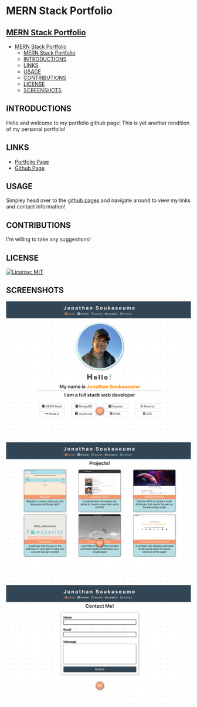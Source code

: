 # MERN Stack Portfolio
## [MERN Stack Portfolio](#mern-stack-portfolio)
- [MERN Stack Portfolio](#mern-stack-portfolio)
  - [MERN Stack Portfolio](#mern-stack-portfolio-1)
  - [INTRODUCTIONS](#introductions)
  - [LINKS](#links)
  - [USAGE](#usage)
  - [CONTRIBUTIONS](#contributions)
  - [LICENSE](#license)
  - [SCREENSHOTS](#screenshots)

## INTRODUCTIONS
Hello and welcome to my portfolio github page! This is yet another rendition of my personal portfolio!

## LINKS
- [Portfolio Page](https://sksmejn.github.io/mern-profile/)
- [Github Page](https://github.com/sksmejn)

## USAGE 
Simpley head over to the [github pages]() and navigate around to view my links and contact information!

## CONTRIBUTIONS
I'm willing to take any suggestions!

## LICENSE 
[![License: MIT](https://img.shields.io/badge/License-MIT-yellow.svg)](https://opensource.org/licenses/MIT)

## SCREENSHOTS
![homepage](./assets/../client/src/assets/screenshots/index.png)
![projects](./assets/../client/src/assets/screenshots/projects.png)
![contact](./assets/../client/src/assets/screenshots/contact.png)